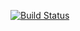 [![Build Status](https://travis-ci.org/EfimRyabushev/lab6.svg?branch=master)](https://travis-ci.org/EfimRyabushev/lab6)
